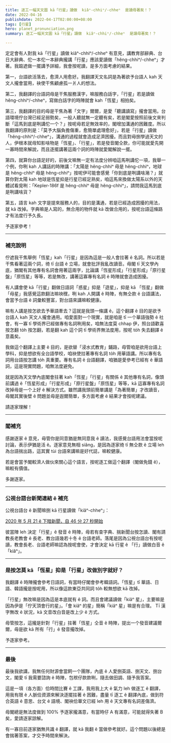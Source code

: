 ```yaml
---
title: 逐工一幅天文圖 kā「行星」讀做  kiâⁿ-chhiⁿ/-chheⁿ  是讀毋著矣！？
date: 2022-04-16
publishdate: 2022-04-17T02:00:00+08:00
tags: [行星]
hero: planet_pronunciation.png
summary: 逐工一幅天文圖 kā「行星」讀做  kiâⁿ-chhiⁿ/-chheⁿ  是讀毋著矣！？

---
```



定定會有人對我 kā「行星」讀做 kiâⁿ-chhiⁿ/-chheⁿ 有意見，講教育部辭典、台日大辭典、佗一本佗一本辭典攏講「行星」應該愛讀做「hêng-chhiⁿ/-chheⁿ」才著。我踮遮做一擺講予詳細，我會按呢讀，是多方面考慮的結果。

第一，台語欲活落去，愈濟人用愈好。我翻譯天文名詞是為著欲予台語人 kah 天文人攏會當用，袂使干焦顧慮孤一爿人的想法。

第二，我翻譯的台語詞毋是干焦服務漢字，嘛服務白話字，「行星」若是讀做 hêng-chhiⁿ/-chheⁿ，寫做白話字的時陣就會 kah「恆星」相拍矣。

第三，我翻譯的目的毋是干焦為著「文字」爾爾，是愛「聽講讀寫」攏會當用。台語環境佇台灣已經足弱勢矣，一般人聽就無一定聽有矣，若是閣愛按照前後文來判斷「這馬到底是咧講佗一个？」按呢毋若足無效率的，閣增加溝通的困難度。所以我翻譯的原則是：「莫予大腦負擔傷重，愈簡單處理愈好」，若是「行星」讀做「hêng-chhiⁿ/-chheⁿ」，溝通的過程就會造成足濟困擾。而且對毋捌學過天文的人，伊根本就毋知影啥物是「恆星」、「行星」，若是發音閣仝款，你可能就愛先開一寡時間來解說，而且逐擺講著這兩个詞的時陣就愛閣解說一擺。

第四，就算你台語足好的，前後文嘛無一定有法度分辨咱這馬咧講佗一項，我舉一个例，你咧 kah 人講話的時陣講：「太陽是 hêng-chhiⁿ 毋是 hêng-chhiⁿ，地球是 hêng-chhiⁿ 毋是 hêng-chhiⁿ」按呢伊可能會感覺「你到底是咧講啥潲？」就算你對太陽 kah 地球是恆星抑是行星已經足熟矣，咱這馬來換做太陽系以外的天體試看覓咧：「Kepler-186f 是 hêng-chhiⁿ 毋是 hêng-chhiⁿ」，請問我這馬到底是咧講啥貨？

第五，語言 kah 文字是提來服務人的，目的是溝通，若是已經造成困擾的用法，就 kā 改掉。字典嘛是人寫的，無合用的物件就 kā 改做合用的，按呢台語這條路才有法度行予久長。

予逐家參考！

------

### 補充說明
佇遮我干焦舉例「恆星」kah「行星」是因為這是一般人會拄著 ê 名詞。所以若是干焦看著這兩个詞，徛 tī 台語 ê 立場，就會批評我亂改讀音。毋閣 tī 天文學內底，猶閣有其他專有名詞會用著這兩字，比論講「恆星形成」「行星形成」「原行星盤」「原恆星」等等，若是無改，講著這寡專有名詞 ê 時陣就會造成困擾。

有人講會使 kā「行星」翻做日語詞「惑星」抑是「遊星」，抑是 kā 「恆星」翻做「母星」我感覺這款翻法嘛袂䆀，咧 kah 人開講 ê 時陣，有無仝款 ê 台語講法，會當予台語 ê 詞彙較豐富，對台語來講嘛較健康。

嘛有人講是按怎欲去予華語牽去？這就是我頭一條講 ê，這个翻譯 ê 目的是欲予台語人 kah 天文人攏會通用。咱愛面對一个現實，就是咱是 tī 一个華語強勢 ê 社會，有一寡 tī 學術界已經做專有名詞咧用矣，咱無法度莫 chhap 伊，照台語歡喜按怎翻 to̍h 按怎翻，若是翻 kah 這个詞 tī 學術界無法度用，按呢 to̍h 失去翻譯 ê 意義矣。

我做這个翻譯上主要 ê 目的，是欲替「浸水式教育」鋪路，毋管咱是欲用台語上學科，抑是想欲有全台語學校，咱袂使拄著專有名詞 to̍h 用華語講。所以專有名詞用台語按怎講 to̍h 真重要。專有名詞 ê 台語翻譯，咱猶是愛參考已經有 ê 華語詞，這是現實問題，咱無法度避免。

就是因為天文學內底閣會拄著 kah「恆星」「行星」有關係 ê 其他專有名詞，像頭前講過 ê「恆星形成」「行星形成」「原行星盤」「原恆星」等等，kā 這寡專有名詞改掉毋是一个上好 ê 解決方式。雖然講我頭前簡單講是「為著簡單」才改讀音，毋閣其實後壁 ê 問題並毋是遐爾簡單，多方面考慮 ê 結果才會按呢建議。

請逐家理解！

---

### 閣補充
感謝逐家 ê 意見，毋管你是同意猶是無同意我 ê 讀法，我感覺台語用法會當按呢討論，表示伊猶是活 ê。逐家意見無相 siâng，是因為逐家徛 tī 無仝款 ê 立場 leh 為台語揣出路，這其實 tùi 台語來講嘛是好代誌，嘛較健康。

若是會當予閣較濟人做伙來關心這个語言，按呢逐工做這个翻譯（閣做免錢 ê），嘛較有價值。

多謝逐家。

----

### 公視台語台新聞連結 ê 補充

公視台語台 ê 新聞嘛捌 kā 行星讀做「kiâⁿ-chheⁿ」：

[2020 年 5 月 21 ê 下暗新聞，自 46 分 27 秒開始](https://www.youtube.com/watch?v=JaAaxPAWNT8&t=2787s)

彼當陣 leh 決定「行星」ê 發音 ê 時陣，毋若有查字典、揣新聞台按怎讀、閣有請教長老教會 ê 長老、教台語幾若十冬 ê 台語老師。落尾是因為公視台語台有按呢讀，教會長老、台語老師嘛認為按呢會使，才會決定 kā 行星 ê 「行」讀做白音 ê 「kiâⁿ」。

---

### 是按怎莫 kā 「恆星」抑是「行星」改做別字就好？

我翻譯 ê 時陣攏會參考日語詞，有當時仔閣會參考韓語詞。「恆星」tī 華語、日語、韓語攏是按呢用，所以像這款東亞共同詞 to̍h 較無想欲 kā 改掉。

「行星」無改嘛是因為這是本底就有 ê 詞。而且會建議讀做「kiâⁿ 星」，主要嘛是因為伊是「佇天頂會行的星」。「會 kiâⁿ  的星」簡稱「kiâⁿ 星」嘛是有合理。
Tī 漢字無改 ê 狀況，kā 文音改白音是改上少 ê 方式。

毋管按怎，這攏是針對「行星」拄著「恆星」仝音 ê 時陣，提出一个發音建議爾爾，毋是欲 kā 所有「行」ê 發音攏改掉。

予逐家參考。

---

### 最後

最後我欲講，我無任何財源會當飼一个團隊，內底 ê 人愛捌英語、捌天文、捌台文，閣愛 tī 我需要諮詢 ê 時陣，包袱仔款款咧，隨去做田調、隨予我答案。

這是一項（各方面）佮時間比賽 ê 工課，我用我上大 ê 氣力 leh 做逐工 ê 翻譯，用我有限 ê 人脈佮資源來解決逐擺拄著 ê 困難，盡量 tī 逐工 ê 翻譯內底，做到符合英語 ê 意思、台文 ê 語境、閣袂佮華文已經 leh 用 ê 天文專有名詞差傷濟。

毋閣總是無法度做到 100% 予逐家攏滿意，有當時仔 A 有滿意，可能就得失著 B 矣，愛請逐家諒解。

有一寡目前逐家猶無共識 ê 翻譯，就 kā 我翻 ê 當做參考就好。這个問題以後總是會揣著答案，才交予時間來解決。
